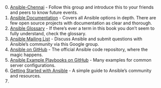 0. [Ansible-Chennai](www.meetup.com/ansible-chennai) - Follow this group and introduce this to your friends and peers to know future events.
1. [Ansible Documentation](https://docs.ansible.com/ansible/) - Covers all Ansible options in depth. There are few open source projects with documentation as clear and thorough.
2. [Ansible Glossary](https://docs.ansible.com/ansible/latest/reference_appendices/glossary.html) - If there’s ever a term in this book you don’t seem to fully understand, check the glossary.
3. [Ansible Mailing List](https://groups.google.com/forum/#!forum/ansible-project) - Discuss Ansible and submit questions with Ansible’s community via this Google group.
4. [Ansible on GitHub](https://github.com/ansible/ansible) - The official Ansible code repository, where the magic happens.
5. [Ansible Example Playbooks on GitHub](https://github.com/ansible/ansible-examples) - Many examples for common server configurations.
6. [Getting Started with Ansible](https://www.ansible.com/resources/get-started) - A simple guide to Ansible’s community and resources.
7. 

